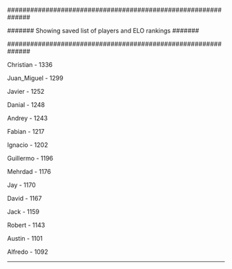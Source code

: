##############################################################

####### Showing saved list of players and ELO rankings #######

##############################################################


Christian - 1336


Juan_Miguel - 1299


Javier - 1252


Danial - 1248


Andrey - 1243


Fabian - 1217


Ignacio - 1202


Guillermo - 1196


Mehrdad - 1176


Jay - 1170


David - 1167


Jack - 1159


Robert - 1143


Austin - 1101


Alfredo - 1092



--------------------------------------------------------------

